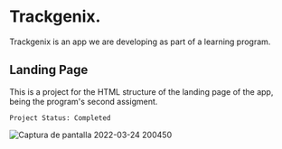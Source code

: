 # Trackgenix.
Trackgenix is an app we are developing as part of a learning program.
 
## Landing Page
This is a project for the HTML structure of the landing page of the app, being the program's second assigment.

```
Project Status: Completed
```


![Captura de pantalla 2022-03-24 200450](https://user-images.githubusercontent.com/98773207/160026416-47482ed9-1819-462e-8157-53abc13eb72e.png)